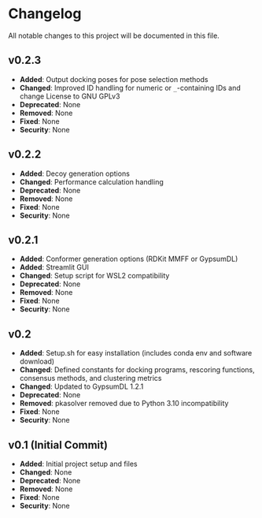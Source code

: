 # Changelog

All notable changes to this project will be documented in this file.

## v0.2.3
- **Added**: Output docking poses for pose selection methods
- **Changed**: Improved ID handling for numeric or `_`-containing IDs and change License to GNU GPLv3
- **Deprecated**: None
- **Removed**: None
- **Fixed**: None
- **Security**: None

## v0.2.2
- **Added**: Decoy generation options
- **Changed**: Performance calculation handling
- **Deprecated**: None
- **Removed**: None
- **Fixed**: None
- **Security**: None

## v0.2.1
- **Added**: Conformer generation options (RDKit MMFF or GypsumDL)
- **Added**: Streamlit GUI
- **Changed**: Setup script for WSL2 compatibility
- **Deprecated**: None
- **Removed**: None
- **Fixed**: None
- **Security**: None

## v0.2
- **Added**: Setup.sh for easy installation (includes conda env and software download)
- **Changed**: Defined constants for docking programs, rescoring functions, consensus methods, and clustering metrics
- **Changed**: Updated to GypsumDL 1.2.1
- **Deprecated**: None
- **Removed**: pkasolver removed due to Python 3.10 incompatibility
- **Fixed**: None
- **Security**: None

## v0.1 (Initial Commit)
- **Added**: Initial project setup and files
- **Changed**: None
- **Deprecated**: None
- **Removed**: None
- **Fixed**: None
- **Security**: None